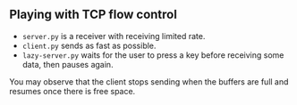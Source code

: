 Playing with TCP flow control
-----------------------------

- `server.py` is a receiver with receiving limited rate.
- `client.py` sends as fast as possible.
- `lazy-server.py` waits for the user to press a key before receiving some data, then pauses again.

You may observe that the client stops sending when the buffers are full and resumes once there is free space.
